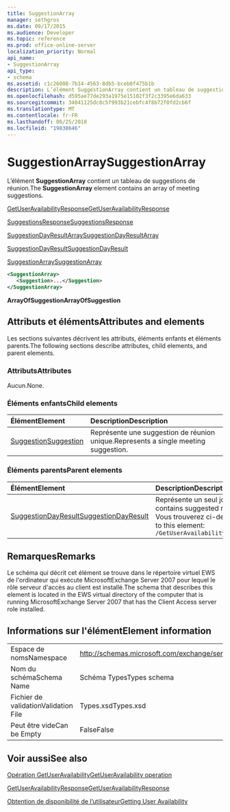 ```yaml
---
title: SuggestionArray
manager: sethgros
ms.date: 09/17/2015
ms.audience: Developer
ms.topic: reference
ms.prod: office-online-server
localization_priority: Normal
api_name:
- SuggestionArray
api_type:
- schema
ms.assetid: c1c26008-7b14-4563-8db5-bceb0f475b1b
description: L’élément SuggestionArray contient un tableau de suggestions de réunion.
ms.openlocfilehash: d595ae77de293a1975e15102f3f2c3395e6da633
ms.sourcegitcommit: 34041125dc8c5f993b21cebfc4f8b72f0fd2cb6f
ms.translationtype: MT
ms.contentlocale: fr-FR
ms.lasthandoff: 06/25/2018
ms.locfileid: "19838646"
---
```

# <a name="suggestionarray"></a><span data-ttu-id="29f9b-103">SuggestionArray</span><span class="sxs-lookup"><span data-stu-id="29f9b-103">SuggestionArray</span></span>

<span data-ttu-id="29f9b-104">L’élément **SuggestionArray** contient un tableau de suggestions de réunion.</span><span class="sxs-lookup"><span data-stu-id="29f9b-104">The **SuggestionArray** element contains an array of meeting suggestions.</span></span> 
  
[<span data-ttu-id="29f9b-105">GetUserAvailabilityResponse</span><span class="sxs-lookup"><span data-stu-id="29f9b-105">GetUserAvailabilityResponse</span></span>](getuseravailabilityresponse.md)
  
[<span data-ttu-id="29f9b-106">SuggestionsResponse</span><span class="sxs-lookup"><span data-stu-id="29f9b-106">SuggestionsResponse</span></span>](suggestionsresponse.md)
  
[<span data-ttu-id="29f9b-107">SuggestionDayResultArray</span><span class="sxs-lookup"><span data-stu-id="29f9b-107">SuggestionDayResultArray</span></span>](suggestiondayresultarray.md)
  
[<span data-ttu-id="29f9b-108">SuggestionDayResult</span><span class="sxs-lookup"><span data-stu-id="29f9b-108">SuggestionDayResult</span></span>](suggestiondayresult.md)
  
[<span data-ttu-id="29f9b-109">SuggestionArray</span><span class="sxs-lookup"><span data-stu-id="29f9b-109">SuggestionArray</span></span>](suggestionarray.md)
  
```xml
<SuggestionArray>
   <Suggestion>...</Suggestion>
</SuggestionArray>
```

 <span data-ttu-id="29f9b-110">**ArrayOfSuggestion**</span><span class="sxs-lookup"><span data-stu-id="29f9b-110">**ArrayOfSuggestion**</span></span>
## <a name="attributes-and-elements"></a><span data-ttu-id="29f9b-111">Attributs et éléments</span><span class="sxs-lookup"><span data-stu-id="29f9b-111">Attributes and elements</span></span>

<span data-ttu-id="29f9b-112">Les sections suivantes décrivent les attributs, éléments enfants et éléments parents.</span><span class="sxs-lookup"><span data-stu-id="29f9b-112">The following sections describe attributes, child elements, and parent elements.</span></span>
  
### <a name="attributes"></a><span data-ttu-id="29f9b-113">Attributs</span><span class="sxs-lookup"><span data-stu-id="29f9b-113">Attributes</span></span>

<span data-ttu-id="29f9b-114">Aucun.</span><span class="sxs-lookup"><span data-stu-id="29f9b-114">None.</span></span>
  
### <a name="child-elements"></a><span data-ttu-id="29f9b-115">Éléments enfants</span><span class="sxs-lookup"><span data-stu-id="29f9b-115">Child elements</span></span>

|<span data-ttu-id="29f9b-116">**Élément**</span><span class="sxs-lookup"><span data-stu-id="29f9b-116">**Element**</span></span>|<span data-ttu-id="29f9b-117">**Description**</span><span class="sxs-lookup"><span data-stu-id="29f9b-117">**Description**</span></span>|
|:-----|:-----|
|[<span data-ttu-id="29f9b-118">Suggestion</span><span class="sxs-lookup"><span data-stu-id="29f9b-118">Suggestion</span></span>](suggestion.md) <br/> |<span data-ttu-id="29f9b-119">Représente une suggestion de réunion unique.</span><span class="sxs-lookup"><span data-stu-id="29f9b-119">Represents a single meeting suggestion.</span></span>  <br/> |
   
### <a name="parent-elements"></a><span data-ttu-id="29f9b-120">Éléments parents</span><span class="sxs-lookup"><span data-stu-id="29f9b-120">Parent elements</span></span>

|<span data-ttu-id="29f9b-121">**Élément**</span><span class="sxs-lookup"><span data-stu-id="29f9b-121">**Element**</span></span>|<span data-ttu-id="29f9b-122">**Description**</span><span class="sxs-lookup"><span data-stu-id="29f9b-122">**Description**</span></span>|
|:-----|:-----|
|[<span data-ttu-id="29f9b-123">SuggestionDayResult</span><span class="sxs-lookup"><span data-stu-id="29f9b-123">SuggestionDayResult</span></span>](suggestiondayresult.md) <br/> |<span data-ttu-id="29f9b-124">Représente un seul jour qui contient les heures de réunion proposée.</span><span class="sxs-lookup"><span data-stu-id="29f9b-124">Represents a single day that contains suggested meeting times.</span></span>  <br/> <span data-ttu-id="29f9b-125">Vous trouverez ci-dessous l’expression XPath pour cet élément :</span><span class="sxs-lookup"><span data-stu-id="29f9b-125">The following is the XPath expression to this element:</span></span>  <br/>  `/GetUserAvailabilityResponse/SuggestionsResponse/SuggestionDayResultArray/SuggestionDayResult[i]` <br/> |
   
## <a name="remarks"></a><span data-ttu-id="29f9b-126">Remarques</span><span class="sxs-lookup"><span data-stu-id="29f9b-126">Remarks</span></span>

<span data-ttu-id="29f9b-127">Le schéma qui décrit cet élément se trouve dans le répertoire virtuel EWS de l'ordinateur qui exécute MicrosoftExchange Server 2007 pour lequel le rôle serveur d'accès au client est installé.</span><span class="sxs-lookup"><span data-stu-id="29f9b-127">The schema that describes this element is located in the EWS virtual directory of the computer that is running MicrosoftExchange Server 2007 that has the Client Access server role installed.</span></span>
  
## <a name="element-information"></a><span data-ttu-id="29f9b-128">Informations sur l'élément</span><span class="sxs-lookup"><span data-stu-id="29f9b-128">Element information</span></span>

|||
|:-----|:-----|
|<span data-ttu-id="29f9b-129">Espace de noms</span><span class="sxs-lookup"><span data-stu-id="29f9b-129">Namespace</span></span>  <br/> |http://schemas.microsoft.com/exchange/services/2006/types  <br/> |
|<span data-ttu-id="29f9b-130">Nom du schéma</span><span class="sxs-lookup"><span data-stu-id="29f9b-130">Schema Name</span></span>  <br/> |<span data-ttu-id="29f9b-131">Schéma Types</span><span class="sxs-lookup"><span data-stu-id="29f9b-131">Types schema</span></span>  <br/> |
|<span data-ttu-id="29f9b-132">Fichier de validation</span><span class="sxs-lookup"><span data-stu-id="29f9b-132">Validation File</span></span>  <br/> |<span data-ttu-id="29f9b-133">Types.xsd</span><span class="sxs-lookup"><span data-stu-id="29f9b-133">Types.xsd</span></span>  <br/> |
|<span data-ttu-id="29f9b-134">Peut être vide</span><span class="sxs-lookup"><span data-stu-id="29f9b-134">Can be Empty</span></span>  <br/> |<span data-ttu-id="29f9b-135">False</span><span class="sxs-lookup"><span data-stu-id="29f9b-135">False</span></span>  <br/> |
   
## <a name="see-also"></a><span data-ttu-id="29f9b-136">Voir aussi</span><span class="sxs-lookup"><span data-stu-id="29f9b-136">See also</span></span>



[<span data-ttu-id="29f9b-137">Opération GetUserAvailability</span><span class="sxs-lookup"><span data-stu-id="29f9b-137">GetUserAvailability operation</span></span>](getuseravailability-operation.md)
  
[<span data-ttu-id="29f9b-138">GetUserAvailabilityResponse</span><span class="sxs-lookup"><span data-stu-id="29f9b-138">GetUserAvailabilityResponse</span></span>](getuseravailabilityresponse.md)


[<span data-ttu-id="29f9b-139">Obtention de disponibilité de l’utilisateur</span><span class="sxs-lookup"><span data-stu-id="29f9b-139">Getting User Availability</span></span>](http://msdn.microsoft.com/library/d4133fcb-9b0f-4e6b-aadf-a389da83516a%28Office.15%29.aspx)

